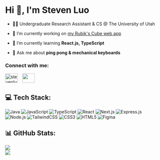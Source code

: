 <h1 align="left">Hi 👋, I'm Steven Luo</h1>

- 👨‍💻 Undergraduate Research Assistant & CS @ The University of Utah

- 🔭 I’m currently working on [my Rubik's Cube web app](https://github.com/stevenluo23/rubiks-cube-app)

- 🌱 I’m currently learning **React.js, TypeScript**

- 💬 Ask me about **ping pong & mechanical keyboards**

<h3 align="left">Connect with me:</h3>
<a href="https://linkedin.com/in/stevenluo23" target="_blank"><img src="https://raw.githubusercontent.com/rahuldkjain/github-profile-readme-generator/master/src/images/icons/Social/linked-in-alt.svg" alt="stevenluo23" height="30" width="40" /></a>
&ensp;
<a href="mailto:luosteven23@gmail.com" target="_blank"><img src="https://github.com/stevenluo23/stevenluo23/assets/76457271/c51bbf70-3d86-4257-ba51-a33e387d3e99" height="30" width="40" /></a>

## 💻 Tech Stack:
![Java](https://img.shields.io/badge/java-%23ED8B00.svg?style=for-the-badge&logo=openjdk&logoColor=white) ![JavaScript](https://img.shields.io/badge/javascript-%23323330.svg?style=for-the-badge&logo=javascript&logoColor=%23F7DF1E) ![TypeScript](https://img.shields.io/badge/typescript-%23007ACC.svg?style=for-the-badge&logo=typescript&logoColor=white) ![React](https://img.shields.io/badge/react-%2320232a.svg?style=for-the-badge&logo=react&logoColor=%2361DAFB) ![Next.js](https://img.shields.io/badge/Next.js-000?logo=nextdotjs&logoColor=fff&style=for-the-badge) ![Express.js](https://img.shields.io/badge/Express.js-404D59?style=for-the-badge) ![Node.js](https://img.shields.io/badge/Node.js-43853D?style=for-the-badge&logo=node.js&logoColor=white) ![TailwindCSS](https://img.shields.io/badge/tailwindcss-%2338B2AC.svg?style=for-the-badge&logo=tailwind-css&logoColor=white) ![CSS3](https://img.shields.io/badge/css3-%231572B6.svg?style=for-the-badge&logo=css3&logoColor=white) ![HTML5](https://img.shields.io/badge/html5-%23E34F26.svg?style=for-the-badge&logo=html5&logoColor=white) ![Figma](https://img.shields.io/badge/figma-%23F24E1E.svg?style=for-the-badge&logo=figma&logoColor=white)

## 📊 GitHub Stats:
![](https://github-readme-streak-stats.herokuapp.com/?user=stevenluo23&theme=monokai&hide_border=true)<br/>
![](https://github-readme-stats.vercel.app/api/top-langs/?username=stevenluo23&theme=monokai&hide_border=true&include_all_commits=true&count_private=true&layout=compact)
